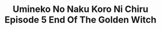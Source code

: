 --- 
title: "Umineko No Naku Koro Ni Chiru Episode 5 End Of The Golden Witch"
publishdate: "2019-6-5T16:48:46+02:00"
src: "https://365manga.net/manga/umineko-no-naku-koro-ni-chiru-episode-5-end-of-the-golden-witch"
image: "https://data.365manga.net/images/thumbnails/16172-umineko-no-naku-koro-ni-chiru-episode-5-end-of-the-golden-witch.jpg"
description: "On the secluded island of Rokkenjima, owned by the rich and powerful Ushiromiya family, mysterious murders begin to occur as outlined on the epitaph of the Golden Witch Beatrice, whose existence has been continually denied by Battler Ushiromiya. When Beatrice defaults a win against Battler, she loses the will to continue and withdraws. As Battler waits for her to awaken, the witches Bernkastel and Lambdadelta wreck havoc upon the game…"
---